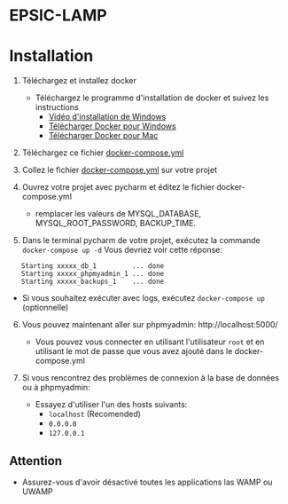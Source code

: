 # EPSIC-LAMP

# Installation
1. Téléchargez et installez docker
   - Téléchargez le programme d'installation de docker et suivez les instructions
     - [Vidéo d'installation de Windows](https://youtu.be/GIMExUnjzMw?t=97)  
     - [Télécharger Docker pour Windows](https://download.docker.com/win/stable/Docker%20Desktop%20Installer.exe)  
     - [Télécharger Docker pour Mac](https://download.docker.com/mac/stable/Docker.dmg)  

2. Téléchargez ce fichier [docker-compose.yml](https://drive.google.com/file/d/1CuoKkH_11AZVbie_Vum10V4K4Ug67Hqe/view?usp=sharing)

3. Collez le fichier [docker-compose.yml](https://drive.google.com/file/d/1CuoKkH_11AZVbie_Vum10V4K4Ug67Hqe/view?usp=sharing) sur votre projet

4. Ouvrez votre projet avec pycharm et éditez le fichier docker-compose.yml
   - remplacer les valeurs de MYSQL_DATABASE, MYSQL_ROOT_PASSWORD, BACKUP_TIME.
   
5. Dans le terminal pycharm de votre projet, exécutez la commande `docker-compose up -d`
Vous devriez voir cette réponse:
```
   Starting xxxxx_db_1         ... done
   Starting xxxxx_phpmyadmin_1 ... done
   Starting xxxxx_backups_1    ... done
```

   - Si vous souhaitez exécuter avec logs, exécutez `docker-compose up` (optionnelle)

6. Vous pouvez maintenant aller sur phpmyadmin: http://localhost:5000/
   - Vous pouvez vous connecter en utilisant l'utilisateur `root` et en utilisant le mot de passe que vous avez ajouté dans le docker-compose.yml

8. Si vous rencontrez des problèmes de connexion à la base de données ou à phpmyadmin:
   - Essayez d'utiliser l'un des hosts suivants:
     - `localhost` (Recomended)
     - `0.0.0.0`
     - `127.0.0.1`

## Attention
 - Assurez-vous d'avoir désactivé toutes les applications las WAMP ou UWAMP
